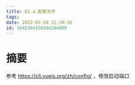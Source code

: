```yaml
---
title: 01.a.配置文件
tags: 
date: 2022-02-20 21:39:10
id: 1645364350204204800
---
```

# 摘要

参考 https://cli.vuejs.org/zh/config/ ，修改启动端口

